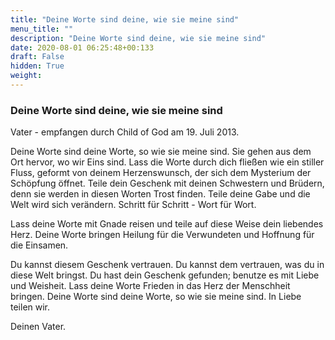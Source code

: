 ```yaml
---
title: "Deine Worte sind deine, wie sie meine sind"
menu_title: ""
description: "Deine Worte sind deine, wie sie meine sind"
date: 2020-08-01 06:25:48+00:133
draft: False
hidden: True
weight:
---
```

### Deine Worte sind deine, wie sie meine sind

Vater - empfangen durch Child of God am 19. Juli 2013.

Deine Worte sind deine Worte, so wie sie meine sind. Sie gehen aus dem Ort hervor, wo wir Eins sind. Lass die Worte durch dich fließen wie ein stiller Fluss, geformt von deinem Herzenswunsch, der sich dem Mysterium der Schöpfung öffnet. Teile dein Geschenk mit deinen Schwestern und Brüdern, denn sie werden in diesen Worten Trost finden. Teile deine Gabe und die Welt wird sich verändern. Schritt für Schritt - Wort für Wort.

Lass deine Worte mit Gnade reisen und teile auf diese Weise dein liebendes Herz. Deine Worte bringen Heilung für die Verwundeten und Hoffnung für die Einsamen.

Du kannst diesem Geschenk vertrauen. Du kannst dem vertrauen, was du in diese Welt bringst. Du hast dein Geschenk gefunden; benutze es mit Liebe und Weisheit. Lass deine Worte Frieden in das Herz der Menschheit bringen. Deine Worte sind deine Worte, so wie sie meine sind. In Liebe teilen wir.

Deinen Vater.
